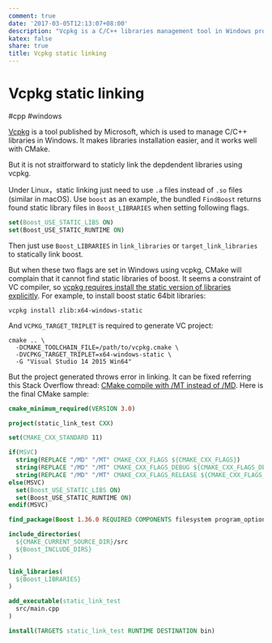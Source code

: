 ```yaml
---
comment: true
date: '2017-03-05T12:13:07+08:00'
description: "Vcpkg is a C/C++ libraries management tool in Windows provided by Microsoft. It is easy to be integrated with CMake, but static linking requires extra steps."
katex: false
share: true
title: Vcpkg static linking
---
```


# Vcpkg static linking

#cpp #windows

[Vcpkg][1] is a tool published by Microsoft, which is used to manage C/C++ libraries in Windows. It makes libraries installation easier, and it works well with CMake.

But it is not straitforward to staticly link the depdendent libraries using vcpkg.

<!--more-->

Under Linux，static linking just need to use `.a` files instead of `.so` files (similar in macOS). Use `boost` as an example, the bundled `FindBoost` returns found static library files in `Boost_LIBRARIES` when setting following flags.

``` cmake
set(Boost_USE_STATIC_LIBS ON)
set(Boost_USE_STATIC_RUNTIME ON)
```

Then just use `Boost_LIBRARIES` in `link_libraries` or `target_link_libraries` to statically link boost.

But when these two flags are set in Windows using vcpkg, CMake will complain that it cannot find static libraries of boost. It seems a constraint of VC compiler, so [vcpkg requires install the static version of libraries explicitly][2]. For example, to install boost static 64bit libraries:

    vcpkg install zlib:x64-windows-static

And `VCPKG_TARGET_TRIPLET` is required to generate VC project:

    cmake .. \
      -DCMAKE_TOOLCHAIN_FILE=/path/to/vcpkg.cmake \
      -DVCPKG_TARGET_TRIPLET=x64-windows-static \
      -G "Visual Studio 14 2015 Win64"

But the project generated throws error in linking. It can be fixed referring this Stack Overflow thread: [CMake compile with /MT instead of /MD][3]. Here is the final CMake sample:

``` cmake
cmake_minimum_required(VERSION 3.0)

project(static_link_test CXX)

set(CMAKE_CXX_STANDARD 11)

if(MSVC)
  string(REPLACE "/MD" "/MT" CMAKE_CXX_FLAGS ${CMAKE_CXX_FLAGS})
  string(REPLACE "/MD" "/MT" CMAKE_CXX_FLAGS_DEBUG ${CMAKE_CXX_FLAGS_DEBUG})
  string(REPLACE "/MD" "/MT" CMAKE_CXX_FLAGS_RELEASE ${CMAKE_CXX_FLAGS_RELEASE})
else(MSVC)
  set(Boost_USE_STATIC_LIBS ON)
  set(Boost_USE_STATIC_RUNTIME ON)
endif(MSVC)

find_package(Boost 1.36.0 REQUIRED COMPONENTS filesystem program_options)

include_directories(
  ${CMAKE_CURRENT_SOURCE_DIR}/src
  ${Boost_INCLUDE_DIRS}
)

link_libraries(
  ${Boost_LIBRARIES}
)

add_executable(static_link_test
  src/main.cpp
)

install(TARGETS static_link_test RUNTIME DESTINATION bin)
```

[1]:    https://github.com/Microsoft/vcpkg
[2]:    https://blogs.msdn.microsoft.com/vcblog/2016/11/01/vcpkg-updates-static-linking-is-now-available/
[3]:    http://stackoverflow.com/questions/14172856/cmake-compile-with-mt-instead-of-md
